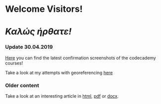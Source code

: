 # **Welcome Visitors!**
# _Καλώς ήρθατε!_


### Update 30.04.2019

[Here](https://elisabethluif.github.io/screenshots.html) you can find the latest confirmation screenshots of the codecademy 
courses!

Take a look at my attempts with georeferencing [here](https://elisabethluif.github.io/georeferencing.html)


### Older content

Take a look at an interesting article in [html](https://elisabethluif.github.io/article.html), 
[pdf](https://github.com/elisabethluif/elisabethluif.github.io/files/3056263/Luif_Hungerstreik.pdf)
 or 
[docx](https://github.com/elisabethluif/elisabethluif.github.io/files/3056262/Luif_Hungerstreik.docx).



